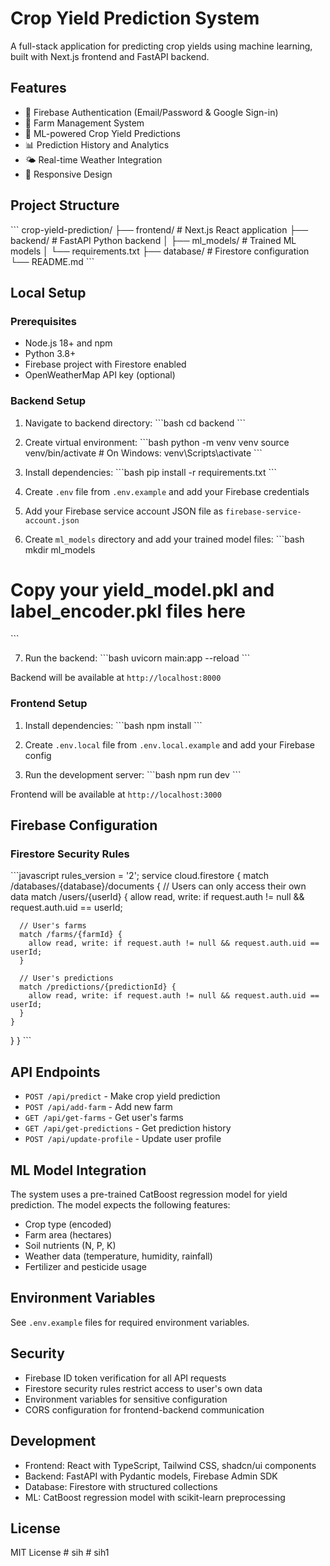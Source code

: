 # Crop Yield Prediction System

A full-stack application for predicting crop yields using machine learning, built with Next.js frontend and FastAPI backend.

## Features

- 🔐 Firebase Authentication (Email/Password & Google Sign-in)
- 🏡 Farm Management System
- 🤖 ML-powered Crop Yield Predictions
- 📊 Prediction History and Analytics
- 🌤️ Real-time Weather Integration
- 📱 Responsive Design

## Project Structure

\`\`\`
crop-yield-prediction/
├── frontend/              # Next.js React application
├── backend/              # FastAPI Python backend
│   ├── ml_models/       # Trained ML models
│   └── requirements.txt
├── database/            # Firestore configuration
└── README.md
\`\`\`

## Local Setup

### Prerequisites

- Node.js 18+ and npm
- Python 3.8+
- Firebase project with Firestore enabled
- OpenWeatherMap API key (optional)

### Backend Setup

1. Navigate to backend directory:
\`\`\`bash
cd backend
\`\`\`

2. Create virtual environment:
\`\`\`bash
python -m venv venv
source venv/bin/activate  # On Windows: venv\Scripts\activate
\`\`\`

3. Install dependencies:
\`\`\`bash
pip install -r requirements.txt
\`\`\`

4. Create `.env` file from `.env.example` and add your Firebase credentials

5. Add your Firebase service account JSON file as `firebase-service-account.json`

6. Create `ml_models` directory and add your trained model files:
\`\`\`bash
mkdir ml_models
# Copy your yield_model.pkl and label_encoder.pkl files here
\`\`\`

7. Run the backend:
\`\`\`bash
uvicorn main:app --reload
\`\`\`

Backend will be available at `http://localhost:8000`

### Frontend Setup

1. Install dependencies:
\`\`\`bash
npm install
\`\`\`

2. Create `.env.local` file from `.env.local.example` and add your Firebase config

3. Run the development server:
\`\`\`bash
npm run dev
\`\`\`

Frontend will be available at `http://localhost:3000`

## Firebase Configuration

### Firestore Security Rules

\`\`\`javascript
rules_version = '2';
service cloud.firestore {
  match /databases/{database}/documents {
    // Users can only access their own data
    match /users/{userId} {
      allow read, write: if request.auth != null && request.auth.uid == userId;
      
      // User's farms
      match /farms/{farmId} {
        allow read, write: if request.auth != null && request.auth.uid == userId;
      }
      
      // User's predictions
      match /predictions/{predictionId} {
        allow read, write: if request.auth != null && request.auth.uid == userId;
      }
    }
  }
}
\`\`\`

## API Endpoints

- `POST /api/predict` - Make crop yield prediction
- `POST /api/add-farm` - Add new farm
- `GET /api/get-farms` - Get user's farms
- `GET /api/get-predictions` - Get prediction history
- `POST /api/update-profile` - Update user profile

## ML Model Integration

The system uses a pre-trained CatBoost regression model for yield prediction. The model expects the following features:

- Crop type (encoded)
- Farm area (hectares)
- Soil nutrients (N, P, K)
- Weather data (temperature, humidity, rainfall)
- Fertilizer and pesticide usage

## Environment Variables

See `.env.example` files for required environment variables.

## Security

- Firebase ID token verification for all API requests
- Firestore security rules restrict access to user's own data
- Environment variables for sensitive configuration
- CORS configuration for frontend-backend communication

## Development

- Frontend: React with TypeScript, Tailwind CSS, shadcn/ui components
- Backend: FastAPI with Pydantic models, Firebase Admin SDK
- Database: Firestore with structured collections
- ML: CatBoost regression model with scikit-learn preprocessing

## License

MIT License
#   s i h  
 #   s i h 1  
 